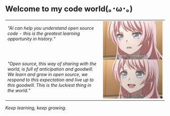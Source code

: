 <div style="font-size: 24px; font-weight: bold; text-align: left; margin-bottom: 20px;">Welcome to my code world(｡･ω･｡)</div>

<table>
<tr>
<td width="60%" style="vertical-align: top;">
  <p><em>"AI can help you understand open source code - this is the greatest learning opportunity in history."</em></p>
  
  <br><br>
  
  <p><em>"Open source, this way of sharing with the world, is full of anticipation and goodwill. We learn and grow in open source, we respond to this expectation and live up to this goodwill. This is the luckiest thing in the world."</em></p>
</td>
<td width="40%" style="text-align: right; vertical-align: top;">
  <img src="png/fighting~.jpg" alt="fighting~" width="200" height="auto">
</td>
</tr>
</table>

*Keep learning, keep growing.* 
